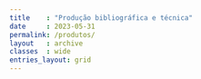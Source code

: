 ```yaml
---
title    : "Produção bibliográfica e técnica"
date     : 2023-05-31
permalink: /produtos/
layout   : archive
classes  : wide
entries_layout: grid
---
```



